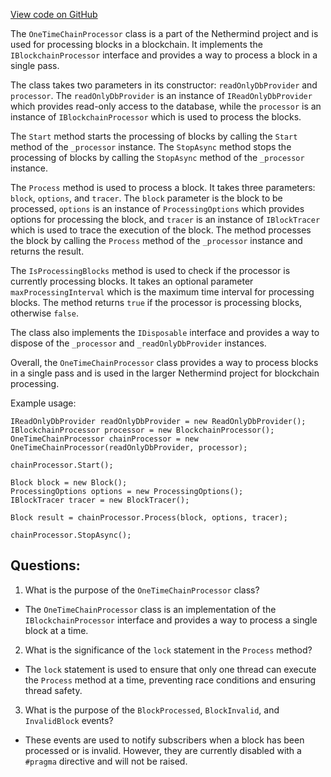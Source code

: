 [View code on GitHub](https://github.com/NethermindEth/nethermind/src/Nethermind/Nethermind.Consensus/Processing/OneTimeProcessor.cs)

The `OneTimeChainProcessor` class is a part of the Nethermind project and is used for processing blocks in a blockchain. It implements the `IBlockchainProcessor` interface and provides a way to process a block in a single pass. 

The class takes two parameters in its constructor: `readOnlyDbProvider` and `processor`. The `readOnlyDbProvider` is an instance of `IReadOnlyDbProvider` which provides read-only access to the database, while the `processor` is an instance of `IBlockchainProcessor` which is used to process the blocks. 

The `Start` method starts the processing of blocks by calling the `Start` method of the `_processor` instance. The `StopAsync` method stops the processing of blocks by calling the `StopAsync` method of the `_processor` instance. 

The `Process` method is used to process a block. It takes three parameters: `block`, `options`, and `tracer`. The `block` parameter is the block to be processed, `options` is an instance of `ProcessingOptions` which provides options for processing the block, and `tracer` is an instance of `IBlockTracer` which is used to trace the execution of the block. The method processes the block by calling the `Process` method of the `_processor` instance and returns the result. 

The `IsProcessingBlocks` method is used to check if the processor is currently processing blocks. It takes an optional parameter `maxProcessingInterval` which is the maximum time interval for processing blocks. The method returns `true` if the processor is processing blocks, otherwise `false`. 

The class also implements the `IDisposable` interface and provides a way to dispose of the `_processor` and `_readOnlyDbProvider` instances. 

Overall, the `OneTimeChainProcessor` class provides a way to process blocks in a single pass and is used in the larger Nethermind project for blockchain processing. 

Example usage:

```
IReadOnlyDbProvider readOnlyDbProvider = new ReadOnlyDbProvider();
IBlockchainProcessor processor = new BlockchainProcessor();
OneTimeChainProcessor chainProcessor = new OneTimeChainProcessor(readOnlyDbProvider, processor);

chainProcessor.Start();

Block block = new Block();
ProcessingOptions options = new ProcessingOptions();
IBlockTracer tracer = new BlockTracer();

Block result = chainProcessor.Process(block, options, tracer);

chainProcessor.StopAsync();
```
## Questions: 
 1. What is the purpose of the `OneTimeChainProcessor` class?
- The `OneTimeChainProcessor` class is an implementation of the `IBlockchainProcessor` interface and provides a way to process a single block at a time.

2. What is the significance of the `lock` statement in the `Process` method?
- The `lock` statement is used to ensure that only one thread can execute the `Process` method at a time, preventing race conditions and ensuring thread safety.

3. What is the purpose of the `BlockProcessed`, `BlockInvalid`, and `InvalidBlock` events?
- These events are used to notify subscribers when a block has been processed or is invalid. However, they are currently disabled with a `#pragma` directive and will not be raised.